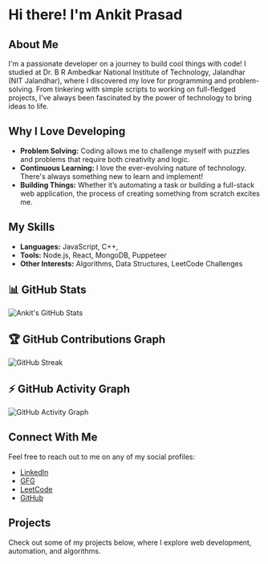 # Hi there! I'm Ankit Prasad

## About Me
I'm a passionate developer on a journey to build cool things with code! I studied at Dr. B R Ambedkar National Institute of Technology, Jalandhar (NIT Jalandhar), where I discovered my love for programming and problem-solving. From tinkering with simple scripts to working on full-fledged projects, I’ve always been fascinated by the power of technology to bring ideas to life.

## Why I Love Developing
- **Problem Solving:** Coding allows me to challenge myself with puzzles and problems that require both creativity and logic.
- **Continuous Learning:** I love the ever-evolving nature of technology. There's always something new to learn and implement!
- **Building Things:** Whether it’s automating a task or building a full-stack web application, the process of creating something from scratch excites me.

## My Skills
- **Languages:** JavaScript, C++,
- **Tools:** Node.js, React, MongoDB, Puppeteer
- **Other Interests:** Algorithms, Data Structures, LeetCode Challenges

## 📊 GitHub Stats

![Ankit's GitHub Stats](https://github-readme-stats.vercel.app/api?username=cruelcodes&show_icons=true&theme=radical)

## 🏆 GitHub Contributions Graph

![GitHub Streak](https://github-readme-streak-stats.herokuapp.com/?user=cruelcodes&theme=radical)

## ⚡ GitHub Activity Graph
![GitHub Activity Graph](https://github-readme-activity-graph.cyclic.app/graph?username=cruelcodes&theme=github)


## Connect With Me
Feel free to reach out to me on any of my social profiles:

- [LinkedIn](https://www.linkedin.com/in/ankit-prasad-953264245/)
- [GFG](https://www.geeksforgeeks.org/user/ankitviclofu/)
- [LeetCode](https://leetcode.com/u/CruelCodes/)
- [GitHub](https://github.com/cruelcodes)

## Projects
Check out some of my projects below, where I explore web development, automation, and algorithms.


